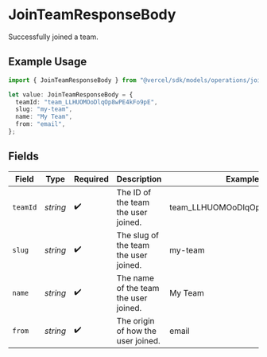 # JoinTeamResponseBody

Successfully joined a team.

## Example Usage

```typescript
import { JoinTeamResponseBody } from "@vercel/sdk/models/operations/jointeam.js";

let value: JoinTeamResponseBody = {
  teamId: "team_LLHUOMOoDlqOp8wPE4kFo9pE",
  slug: "my-team",
  name: "My Team",
  from: "email",
};
```

## Fields

| Field                                 | Type                                  | Required                              | Description                           | Example                               |
| ------------------------------------- | ------------------------------------- | ------------------------------------- | ------------------------------------- | ------------------------------------- |
| `teamId`                              | *string*                              | :heavy_check_mark:                    | The ID of the team the user joined.   | team_LLHUOMOoDlqOp8wPE4kFo9pE         |
| `slug`                                | *string*                              | :heavy_check_mark:                    | The slug of the team the user joined. | my-team                               |
| `name`                                | *string*                              | :heavy_check_mark:                    | The name of the team the user joined. | My Team                               |
| `from`                                | *string*                              | :heavy_check_mark:                    | The origin of how the user joined.    | email                                 |